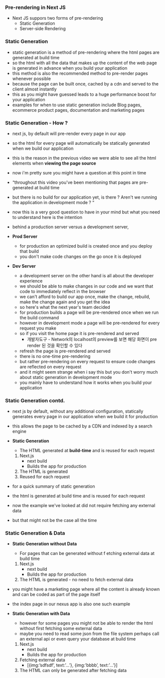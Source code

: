 ### Pre-rendering in Next JS

- Next JS suppors two forms of pre-rendering
  - Static Generation
  - Server-side Rendering

### Static Generation

- static generation is a method of pre-rendering where the html pages are generated at build time
- so the html with all the data that makes up the content of the web page is generated in advance when you build your application
- this method is also the recommended method to pre-render pages whenever possible
- because the page can be built once, cached by a cdn and served to the client almost instantly
- this as you might have guessed leads to a huge performance boost for your application
- examples for when to use static generation include Blog pages, ecommerce product pages, documentation and marketing pages

### Static Generation - How ?

- next js, by default will pre-render every page in our app
- so the html for every page will automatically be statically generated when we build our application
- this is the reason in the previous video we were able to see all the html elements when **viewing the page source**
- now i'm pretty sure you might have a question at this point in time
- “throughout this video you've been mentioning that pages are pre-generated at build time
- but there is no build for our application yet, is there ? Aren't we running the application in development mode ? “
- now this is a very good question to have in your mind but what you need to understand here is the intention
- behind a production server versus a development server,

- **Prod Server**
  - for production an optimized build is created once and you deploy that build
  - you don't make code changes on the go once it is deployed
- **Dev Server**
  - a development server on the other hand is all about the developer experience
  - we should be able to make changes in our code and we want that code to immediately reflect in the browser
  - we can't afford to build our app once, make the change, rebuild, make the change again and you get the idea
  - so here's what the next year's team decided
  - for production builds a page will be pre-rendered once when we run the build command
  - however in development mode a page will be pre-rendered for every request you make
  - so if you visit the home page it is pre-rendered and served
    - 개발자도구 - Network의 localhost의 preview를 보면 해당 화면이 pre render 된 것을 확인할 수 있다
  - refresh the page is pre-rendered and served
  - there is no one-time pre-rendering
  - but rather pre-rendering on every request to ensure code changes are reflected on every request
  - and it might seem strange when i say this but you don't worry much about static generation in development mode
  - you mainly have to understand how it works when you build your application

### Static Generation contd.

- next js by default, without any additional configuration, statically generates every page in our application when we build it for production
- this allows the page to be cached by a CDN and indexed by a search engine
- **Static Generation**

  - The HTML generated at **build-time** and is reused for each request

  1. Next.js
     - next build
     - Builds the app for production
  2. The HTML is generated
  3. Reused for each request

- for a quick summary of static generation
- the html is generated at build time and is reused for each request
- now the example we've looked at did not require fetching any external data
- but that might not be the case all the time

### Static Generation & Data

- **Static Generation without Data**
  - For pages that can be generated without f etching external data at build time
  1. Next.js
     - next build
     - Builds the app for production
  2. The HTML is generated - no need to fetch external data
- you might have a marketing page where all the content is already known and can be coded as part of the page itself
- the index page in our nexus app is also one such example

- **Static Generation with Data**
  - however for some pages you might not be able to render the html without first fetching some external data
  - maybe you need to read some json from the file system perhaps call an external api or even query your database at build time
  1. Next.js
     - next build
     - Builds the app for production
  2. Fetching external data
     - [{img:’sdfsdf’, text:’…’}, {img:’bbbb’, text:’…’}]
  3. The HTML can only be generated after fetching data
